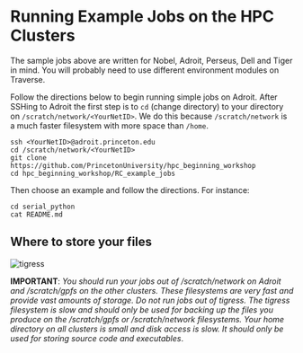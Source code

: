 # Running Example Jobs on the HPC Clusters

The sample jobs above are written for Nobel, Adroit, Perseus, Dell and Tiger in mind. You will probably need to use different environment modules on Traverse.

Follow the directions below to begin running simple jobs on Adroit.
After SSHing to Adroit the first step is to `cd` (change directory)
to your directory on `/scratch/network/<YourNetID>`. We do this because `/scratch/network`
is a much faster filesystem with more space than `/home`.

```
ssh <YourNetID>@adroit.princeton.edu
cd /scratch/network/<YourNetID>
git clone https://github.com/PrincetonUniversity/hpc_beginning_workshop
cd hpc_beginning_workshop/RC_example_jobs
```

Then choose an example and follow the directions. For instance:

```
cd serial_python
cat README.md
```

## Where to store your files

![tigress](https://tigress-web.princeton.edu/~jdh4/hpc_princeton_filesystems.png)

**IMPORTANT**: *You should run your jobs out of /scratch/network on Adroit and /scratch/gpfs on the other clusters. These filesystems are very fast and provide vast amounts of storage. Do not run jobs out of tigress. The tigress filesystem is slow and should only be used for backing up the files you produce on the /scratch/gpfs or /scratch/network filesystems. Your home directory on all clusters is small and disk access is slow. It should only be used for storing source code and executables*.

